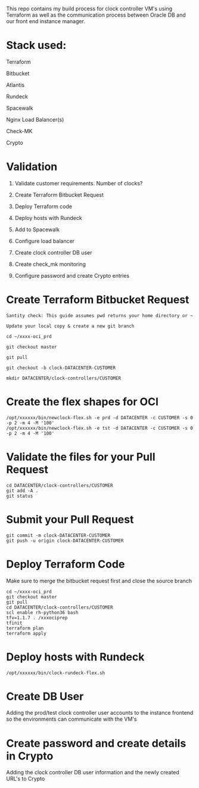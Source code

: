 This repo contains my build process for clock controller VM's using Terraform as well as the communication process between Oracle DB and our front end instance manager.

# Stack used:
Terraform

Bitbucket

Atlantis

Rundeck

Spacewalk

Nginx Load Balancer(s)

Check-MK

Crypto

# Validation

1. Validate customer requirements. Number of clocks?

2. Create Terraform Bitbucket Request

3. Deploy Terraform code

4. Deploy hosts with Rundeck

5. Add to Spacewalk

6. Configure load balancer

7. Create clock controller DB user

8. Create check_mk monitoring

9. Configure password and create Crypto entries

# Create Terraform Bitbucket Request
```
Santity check: This guide assumes pwd returns your home directory or ~

Update your local copy & create a new git branch

cd ~/xxxx-oci_prd

git checkout master

git pull

git checkout -b clock-DATACENTER-CUSTOMER

mkdir DATACENTER/clock-controllers/CUSTOMER
```

# Create the flex shapes for OCI

```
/opt/xxxxxx/bin/newclock-flex.sh -e prd -d DATACENTER -c CUSTOMER -s 0 -p 2 -m 4 -M '100'
/opt/xxxxxx/bin/newclock-flex.sh -e tst -d DATACENTER -c CUSTOMER -s 0 -p 2 -m 4 -M '100'
```
# Validate the files for your Pull Request

```
cd DATACENTER/clock-controllers/CUSTOMER
git add -A .
git status
```

# Submit your Pull Request

```
git commit -m clock-DATACENTER-CUSTOMER
git push -u origin clock-DATACENTER-CUSTOMER
```

# Deploy Terraform Code
Make sure to merge the bitbucket request first and close the source branch

```
cd ~/xxxx-oci_prd
git checkout master
git pull
cd DATACENTER/clock-controllers/CUSTOMER
scl enable rh-python36 bash
tfv=1.1.7 . /xxxociprep
tfinit
terraform plan
terraform apply
```

# Deploy hosts with Rundeck

```
/opt/xxxxxx/bin/clock-rundeck-flex.sh
```

# Create DB User

Adding the prod/test clock controller user accounts to the instance frontend so the environments can communicate with the VM's

# Create password and create details in Crypto

Adding the clock controller DB user information and the newly created URL's to Crypto 









